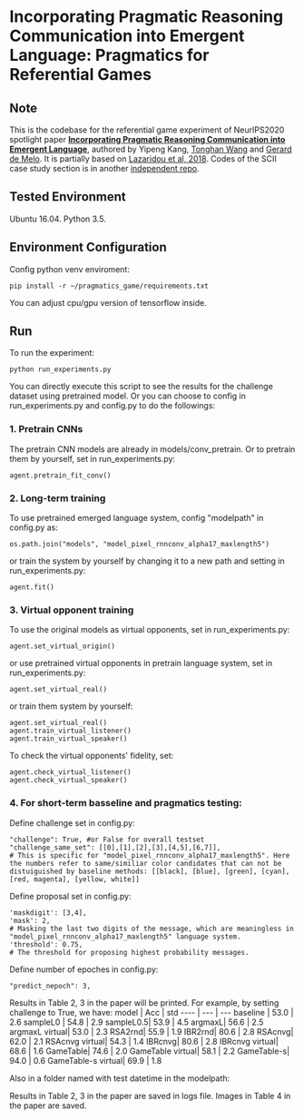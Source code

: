 # Incorporating Pragmatic Reasoning Communication into Emergent Language: Pragmatics for Referential Games

## Note
 This is the codebase for the referential game experiment of NeurIPS2020 spotlight paper [**Incorporating Pragmatic Reasoning Communication into Emergent Language**]((https://fringsoo.github.io/pragmatic_in2_emergent_papersite/)), authored by Yipeng Kang, [Tonghan Wang](https://tonghanwang.github.io/) and [Gerard de Melo](http://gerard.demelo.org/). It is partially based on [Lazaridou et al, 2018](https://github.com/NickLeoMartin/emergent_comm_rl). Codes of the SCII case study section is in another [independent repo](https://github.com/fringsoo/NDQ).

## Tested Environment
Ubuntu 16.04. Python 3.5.

## Environment Configuration
<!-- To config environments and install necessary dependencies, including compiling and rendering tools, run the following script. (You do not have to follow each specific command inside, just make sure you can successfully render PyBullet images and store them as numpy arrays.)
```shell
bash env_config.sh
``` -->
Config python venv enviroment:
```shell
pip install -r ~/pragmatics_game/requirements.txt
```
You can adjust cpu/gpu version of tensorflow inside.

## Run
To run the experiment:
```shell
python run_experiments.py
```
You can directly execute this script to see the results for the challenge dataset using pretrained model. Or you can choose to config in run_experiments.py and config.py to do the followings:

### 1. Pretrain CNNs
The pretrain CNN models are already in models/conv_pretrain. Or to pretrain them by yourself, set in run_experiments.py:
```shell
agent.pretrain_fit_conv()
```

### 2. Long-term training
To use pretrained emerged language system, config "modelpath" in config.py as:
```shell
os.path.join("models", "model_pixel_rnnconv_alpha17_maxlength5")
```
or train the system by yourself by changing it to a new path and  setting in run_experiments.py:
```shell
agent.fit()
```

### 3. Virtual opponent training
To use the original models as virtual opponents, set in run_experiments.py:
```shell
agent.set_virtual_origin()
```
or use pretrained virtual opponents in pretrain language system, set in run_experiments.py:
```shell
agent.set_virtual_real()
```
or train them system by yourself:
```shell
agent.set_virtual_real()
agent.train_virtual_listener()
agent.train_virtual_speaker()
```
To check the virtual opponents' fidelity, set:
```shell
agent.check_virtual_listener()
agent.check_virtual_speaker()
```

### 4. For short-term basseline and pragmatics testing:
Define challenge set in config.py:
```shell
"challenge": True, #or False for overall testset
"challenge_same_set": [[0],[1],[2],[3],[4,5],[6,7]], 
# This is specific for "model_pixel_rnnconv_alpha17_maxlength5". Here the numbers refer to same/similiar color candidates that can not be distuiguished by baseline methods: [[black], [blue], [green], [cyan], [red, magenta], [yellow, white]]
```
Define proposal set in config.py:
```shell
'maskdigit': [3,4], 
'mask': 2,
# Masking the last two digits of the message, which are meaningless in  "model_pixel_rnnconv_alpha17_maxlength5" language system.
'threshold': 0.75, 
# The threshold for proposing highest probability messages.
```
Define number of epoches in config.py:
```shell
"predict_nepoch": 3,
```

Results in Table 2, 3 in the paper will be printed. For example, by setting challenge to True, we have:
model | Acc | std
---- | --- | ---
baseline | 53.0 | 2.6
sampleL0 | 54.8 | 2.9
sampleL0.5| 53.9 | 4.5
argmaxL| 56.6 | 2.5
argmaxL virtual| 53.0 | 2.3
RSA2rnd| 55.9 | 1.9
IBR2rnd| 80.6 | 2.8
RSAcnvg| 62.0 | 2.1
RSAcnvg virtual| 54.3 | 1.4
IBRcnvg| 80.6 | 2.8
IBRcnvg virtual| 68.6 | 1.6
GameTable| 74.6 | 2.0
GameTable virtual| 58.1 | 2.2
GameTable-s| 94.0 | 0.6
GameTable-s virtual| 69.9 | 1.8


Also in a folder named with test datetime in the modelpath:

Results in Table 2, 3 in the paper are saved in logs file.
Images in Table 4 in the paper are saved. 
